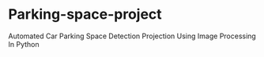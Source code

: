 # Parking-space-project
 Automated Car Parking Space Detection Projection Using Image Processing In Python
